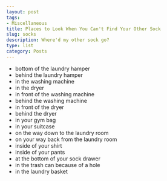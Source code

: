 ```yaml
---
layout: post
tags:
- Miscellaneous
title: Places to Look When You Can't Find Your Other Sock
slug: socks
description: Where'd my other sock go?
type: list
category: Posts
---
```


* bottom of the laundry hamper
* behind the laundry hamper
* in the washing machine
* in the dryer
* in front of the washing machine
* behind the washing machine 
* in front of the dryer
* behind the dryer
* in your gym bag
* in your suitcase
* on the way down to the laundry room
* on your way back from the laundry room
* inside of your shirt
* inside of your pants
* at the bottom of your sock drawer
* in the trash can because of a hole
* in the laundry basket